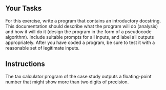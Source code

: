 ## Your Tasks

For this exercise, write a program that contains an introductory docstring. This documentation should describe what the program will do (analysis) and how it will do it (design the program in the form of a pseudocode algorithm). Include suitable prompts for all inputs, and label all outputs appropriately. After you have coded a program, be sure to test it with a reasonable set of legitimate inputs.

## Instructions

The tax calculator program of the case study outputs a floating-point number that might show more than two digits of precision.
